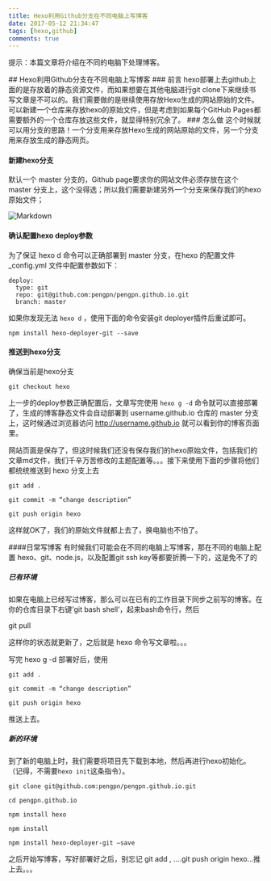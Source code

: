 ```yaml
---
title: Hexo利用Github分支在不同电脑上写博客
date: 2017-05-12 21:34:47
tags: [hexo,github]
comments: true
---
```

<p id="div-border-left-yellow">提示：本篇文章将介绍在不同的电脑下处理博客。</p>
## Hexo利用Github分支在不同电脑上写博客
### 前言
hexo部署上去github上面的是存放着的静态资源文件，而如果想要在其他电脑进行git clone下来继续书写文章是不可以的。我们需要做的是继续使用存放Hexo生成的网站原始的文件。可以新建一个仓库来存放hexo的原始文件，但是考虑到如果每个GitHub Pages都需要额外的一个仓库存放这些文件，就显得特别冗余了。
<!--more--> 
### 怎么做
这个时候就可以用分支的思路！一个分支用来存放Hexo生成的网站原始的文件，另一个分支用来存放生成的静态网页。


#### 新建hexo分支
默认一个 master 分支的，Github page要求你的网站文件必须存放在这个 master 分支上，这个没得选；所以我们需要新建另外一个分支来保存我们的hexo原始文件；

![Markdown](http://i2.muimg.com/1949/b26128e044370454.png)
#### 确认配置hexo deploy参数
为了保证 hexo d 命令可以正确部署到 master 分支，在hexo 的配置文件 <span id="inline-green">_config.yml</span> 文件中配置参数如下：
```
deploy:
  type: git
  repo: git@github.com:pengpn/pengpn.github.io.git
  branch: master

```
如果你发现无法 `hexo d` ，使用下面的命令安装git deployer插件后重试即可。
```
npm install hexo-deployer-git --save
```
#### 推送到hexo分支
确保当前是hexo分支
```
git checkout hexo
```
上一步的deploy参数正确配置后，文章写完使用 `hexo g -d` 命令就可以直接部署了，生成的博客静态文件会自动部署到 username.github.io 仓库的 master 分支上，这时候通过浏览器访问 http://username.github.io 就可以看到你的博客页面里。

网站页面是保存了，但这时候我们还没有保存我们的hexo原始文件，包括我们的文章md文件，我们千辛万苦修改的主题配置等。。。接下来使用下面的步骤将他们都统统推送到 hexo 分支上去
```
git add .

git commit -m “change description”

git push origin hexo
```
这样就OK了，我们的原始文件就都上去了，换电脑也不怕了。

####日常写博客
有时候我们可能会在不同的电脑上写博客，那在不同的电脑上配置 hexo、git、node.js，以及配置git ssh key等都要折腾一下的，这是免不了的
##### 已有环境
如果在电脑上已经写过博客，那么可以在已有的工作目录下同步之前写的博客。在你的仓库目录下右键’git bash shell’，起来bash命令行，然后

git pull

这样你的状态就更新了，之后就是 hexo 命令写文章啦。。。

写完 hexo g -d 部署好后，使用
```
git add .

git commit -m “change description”

git push origin hexo
```

推送上去。
##### 新的环境
到了新的电脑上时，我们需要将项目先下载到本地，然后再进行hexo初始化。
（记得，不需要`hexo init`这条指令）。
```
git clone git@github.com:pengpn/pengpn.github.io.git

cd pengpn.github.io

npm install hexo

npm install

npm install hexo-deployer-git –save
```
之后开始写博客，写好部署好之后，别忘记 git add , ….git push origin hexo…推上去。。。
